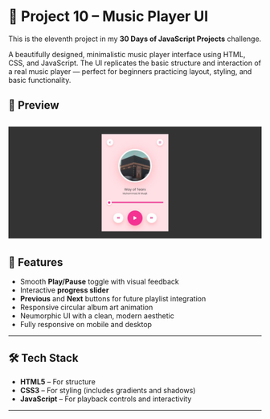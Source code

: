 # 🎵 Project 10 – Music Player UI

This is the eleventh project in my **30 Days of JavaScript Projects** challenge.

A beautifully designed, minimalistic music player interface using HTML, CSS, and JavaScript. The UI replicates the basic structure and interaction of a real music player — perfect for beginners practicing layout, styling, and basic functionality.

## 📸 Preview

## ![Music Player Screenshot 1](./assets/ss.jpg)

## 🚀 Features

- Smooth **Play/Pause** toggle with visual feedback
- Interactive **progress slider**
- **Previous** and **Next** buttons for future playlist integration
- Responsive circular album art animation
- Neumorphic UI with a clean, modern aesthetic
- Fully responsive on mobile and desktop

---

## 🛠️ Tech Stack

- **HTML5** – For structure
- **CSS3** – For styling (includes gradients and shadows)
- **JavaScript** – For playback controls and interactivity

---
